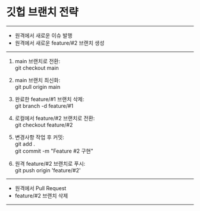 # 깃헙 브랜치 전략
-------------------------------------
- 원격에서 새로운 이슈 발행
- 원격에서 새로운 feature/#2 브랜치 생성
-------------------------------------
1. main 브랜치로 전환:<br>
git checkout main

2. main 브랜치 최신화:<br>
git pull origin main

3. 완료한 feature/#1 브랜치 삭제:<br>
git branch -d feature/#1

4. 로컬에서 feature/#2 브랜치로 전환:<br>
git checkout feature/#2

5. 변경사항 작업 후 커밋:<br>
git add .<br>
git commit -m "Feature #2 구현"

6. 원격 feature/#2 브랜치로 푸시:<br>
git push origin 'feature/#2'
-------------------------------------
- 원격에서 Pull Request
- feature/#2 브랜치 삭제
-------------------------------------
